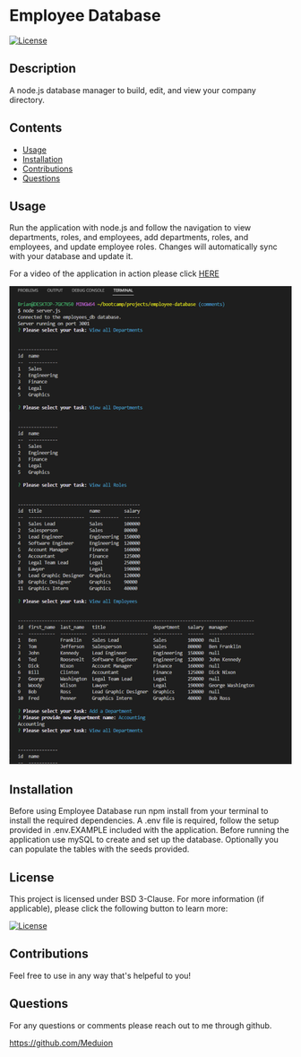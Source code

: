 # Employee Database

  [![License](https://img.shields.io/badge/License-BSD_3--Clause-blue.svg)](https://opensource.org/licenses/BSD-3-Clause)

  ## Description

  A node.js database manager to build, edit, and view your company directory.

  ## Contents
  
  - [Usage](#usage)
  - [Installation](#installation)
  - [Contributions](#contributions)
  - [Questions](#questions)

  ## Usage

  Run the application with node.js and follow the navigation to view departments, roles, and employees, add departments, roles, and employees, and update employee      roles. Changes will automatically sync with your database and update it.
  
  For a video of the application in action please click [HERE](https://drive.google.com/file/d/1qSJlC_yisCo4V-Tl1aczlcxJbZcr2jpm/view?usp=share_link)

![Employee Database Demonstration](./images/employeedatabase.png)

  ## Installation
  
  Before using Employee Database run npm install from your terminal to install the required dependencies. A .env file is required, follow the setup provided in .env.EXAMPLE included with the application. Before running the application use mySQL to create and set up the database. Optionally you can populate the tables with the seeds provided.

  ## License

  This project is licensed under BSD 3-Clause. For more information (if applicable), please click the following button to learn more:

  [![License](https://img.shields.io/badge/License-BSD_3--Clause-blue.svg)](https://opensource.org/licenses/BSD-3-Clause)

  ## Contributions
  
  Feel free to use in any way that's helpeful to you!

  

  ## Questions
  
  For any questions or comments please reach out to me through github.
  
  https://github.com/Meduion
